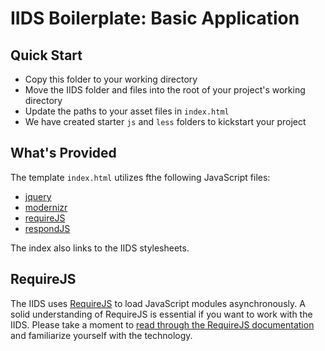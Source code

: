 IIDS Boilerplate: Basic Application
===================================

## Quick Start

- Copy this folder to your working directory
- Move the IIDS folder and files into the root of your project's working directory
- Update the paths to your asset files in `index.html`
- We have created starter `js` and `less` folders to kickstart your project

## What's Provided

The template `index.html` utilizes fthe following JavaScript files:

- [jquery](http://jquery.com/)
- [modernizr](http://modernizr.com/)
- [requireJS](http://requirejs.org/)
- [respondJS](https://github.com/scottjehl/Respond)

The index also links to the IIDS stylesheets.

## RequireJS

The IIDS uses [RequireJS](http://requirejs.org/) to load JavaScript modules asynchronously.
A solid understanding of RequireJS is essential if you want to work with the IIDS.
Please take a moment to [read through the RequireJS documentation](http://requirejs.org/)
and familiarize yourself with the technology.